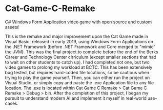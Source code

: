 # Cat-Game-C-Remake
C# Windows Form Application video game with open source and custom assets!

This is the remake and major improvement upon the Cat Game made in Visual Basic, released in early 2019, using Windows Form Applications on the .NET Framework (before .NET Framework and Core merged to "mimic" the JVM). This was the final project to complete before the end of the Berks Career and Technology Center cirriculum (except smaller sections that had to wait on other students to catch up). I had completed not one, but two video games to prolong my workload at BCTC. This has been extensively bug tested, but requires hard-coded file locations, so be cautious when trying to play the game yourself. Then, you can either run the project on Visual Studio, or simply copy and paste the .exe Application file to any file location. The .exe is located within Cat Game C Remake > Cat Game C Remake > Debug > bin. After the completion of this project, I began my pursuit to understand modern AI and implement it myself in real-world use-cases.
